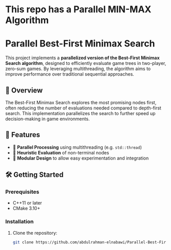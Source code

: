 # This repo has a Parallel MIN-MAX Algorithm 

# Parallel Best-First Minimax Search

This project implements a **parallelized version of the Best-First Minimax Search algorithm**, designed to efficiently evaluate game trees in two-player, zero-sum games. By leveraging multithreading, the algorithm aims to improve performance over traditional sequential approaches.

## 📌 Overview

The Best-First Minimax Search explores the most promising nodes first, often reducing the number of evaluations needed compared to depth-first search. This implementation parallelizes the search to further speed up decision-making in game environments.

## 🚀 Features

- 🔄 **Parallel Processing** using multithreading (e.g. `std::thread`)
- 🧠 **Heuristic Evaluation** of non-terminal nodes
- 🧩 **Modular Design** to allow easy experimentation and integration

## 🛠️ Getting Started

### Prerequisites

- C++11 or later
- CMake 3.10+

### Installation

1. Clone the repository:

   ```bash
   git clone https://github.com/abdulrahman-elnabawi/Parallel-Best-First-Minimax-Search.git
